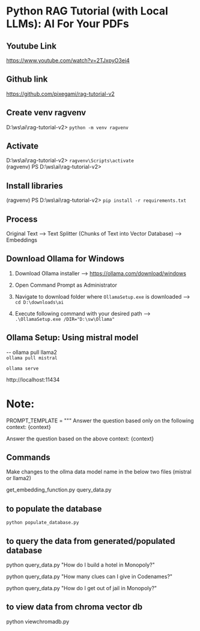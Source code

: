 # Python RAG Tutorial (with Local LLMs): AI For Your PDFs

## Youtube Link
https://www.youtube.com/watch?v=2TJxpyO3ei4

## Github link
https://github.com/pixegami/rag-tutorial-v2

## Create venv ragvenv
D:\ws\ai\rag-tutorial-v2> `python -m venv ragvenv`

## Activate
D:\ws\ai\rag-tutorial-v2> `ragvenv\Scripts\activate` <br/>
(ragvenv) PS D:\ws\ai\rag-tutorial-v2>

## Install libraries

(ragvenv) PS D:\ws\ai\rag-tutorial-v2> `pip install -r requirements.txt`

## Process 
Original Text --> Text Splitter (Chunks of Text into Vector Database) --> Embeddings

## Download Ollama for Windows
1. Download Ollama installer --> https://ollama.com/download/windows
   
2. Open Command Prompt as Administrator
    
3. Navigate to download folder where `OllamaSetup.exe` is downloaded --> `cd D:\downloads\ai`
    
4. Execute following command with your desired path --> `.\OllamaSetup.exe /DIR="D:\sw\Ollama"`

## Ollama Setup: Using mistral model
-- ollama pull llama2 <br/>
`ollama pull mistral`

`ollama serve`

http://localhost:11434

# Note:
PROMPT_TEMPLATE = """
Answer the question based only on the following context:
{context}

Answer the question based on the above context: {context}

## Commands
Make changes to the ollma data model  name in the below two files
(mistral or llama2)

get_embedding_function.py
query_data.py

## to populate the database
`python populate_database.py`

## to query the data from generated/populated database

python query_data.py "How do I build a hotel in Monopoly?"

python query_data.py "How many clues can I give in Codenames?"

python query_data.py "How do I get out of jail in Monopoly?"

## to view data from chroma vector db
python viewchromadb.py